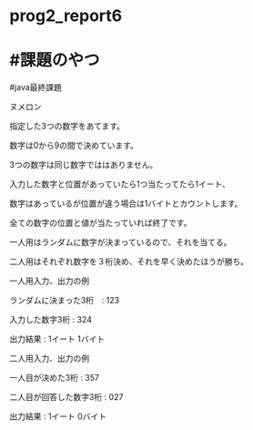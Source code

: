 # prog2_report6
#課題のやつ
=======
#java最終課題

ヌメロン

指定した3つの数字をあてます。

数字は0から9の間で決めています。

3つの数字は同じ数字でははありません。

入力した数字と位置があっていたら1つ当たってたら1イート、

数字はあっているが位置が違う場合は1バイトとカウントします。

全ての数字の位置と値が当たっていれば終了です。

一人用はランダムに数字が決まっているので、それを当てる。

二人用はそれぞれ数字を３桁決め、それを早く決めたほうが勝ち。

一人用入力、出力の例

ランダムに決まった3桁　: 123

入力した数字3桁 : 324

出力結果 : 1イート 1バイト

二人用入力、出力の例

一人目が決めた3桁 : 357

二人目が回答した数字3桁 : 027

出力結果 : 1イート 0バイト
